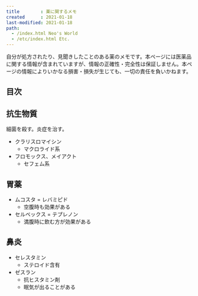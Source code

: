 ```yaml
---
title        : 薬に関するメモ
created      : 2021-01-18
last-modified: 2021-01-18
path:
  - /index.html Neo's World
  - /etc/index.html Etc.
---
```


自分が処方されたり、見聞きしたことのある薬のメモです。本ページには医薬品に関する情報が含まれていますが、情報の正確性・完全性は保証しません。本ページの情報によりいかなる損害・損失が生じても、一切の責任を負いかねます。


## 目次


## 抗生物質

細菌を殺す。炎症を治す。

- クラリスロマイシン
  - マクロライド系
- フロモックス、メイアクト
  - セフェム系


## 胃薬

- ムコスタ = レバミピド
  - 空腹時も効果がある
- セルベックス = テプレノン
  - 満腹時に飲む方が効果がある


## 鼻炎

- セレスタミン
  - ステロイド含有
- ゼスラン
  - 抗ヒスタミン剤
  - 眠気が出ることがある
